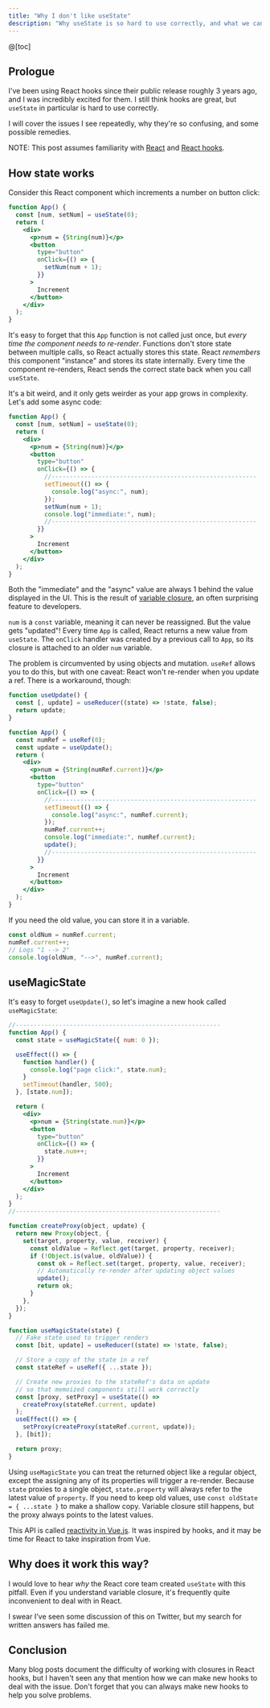 ```yaml
---
title: "Why I don't like useState"
description: "Why useState is so hard to use correctly, and what we can do about it"
---
```


@[toc]

## Prologue

I've been using React hooks since their public release roughly 3 years ago, and I was incredibly excited for them. I still think hooks are great, but `useState` in particular is hard to use correctly.

I will cover the issues I see repeatedly, why they're so confusing, and some possible remedies.

NOTE: This post assumes familiarity with [React](https://reactjs.org/docs/getting-started.html) and [React hooks](https://reactjs.org/docs/hooks-intro.html).

## How state works

Consider this React component which increments a number on button click:

```jsx
function App() {
  const [num, setNum] = useState(0);
  return (
    <div>
      <p>num = {String(num)}</p>
      <button
        type="button"
        onClick={() => {
          setNum(num + 1);
        }}
      >
        Increment
      </button>
    </div>
  );
}
```

It's easy to forget that this `App` function is not called just once, but _every time the component needs to re-render_. Functions don't store state between multiple calls, so React actually stores this state. React _remembers_ this component "instance" and stores its state internally. Every time the component re-renders, React sends the correct state back when you call `useState`.

It's a bit weird, and it only gets weirder as your app grows in complexity. Let's add some async code:

```jsx
function App() {
  const [num, setNum] = useState(0);
  return (
    <div>
      <p>num = {String(num)}</p>
      <button
        type="button"
        onClick={() => {
          //---------------------------------------------------------
          setTimeout(() => {
            console.log("async:", num);
          });
          setNum(num + 1);
          console.log("immediate:", num);
          //---------------------------------------------------------
        }}
      >
        Increment
      </button>
    </div>
  );
}
```

Both the "immediate" and the "async" value are always 1 behind the value displayed in the UI. This is the result of [variable closure](https://developer.mozilla.org/en-US/docs/Web/JavaScript/Closures), an often surprising feature to developers.

`num` is a `const` variable, meaning it can never be reassigned. But the value gets "updated"! Every time `App` is called, React returns a new value from `useState`. The `onClick` handler was created by a previous call to `App`, so its closure is attached to an older `num` variable.

The problem is circumvented by using objects and mutation. `useRef` allows you to do this, but with one caveat: React won't re-render when you update a ref. There is a workaround, though:

```jsx
function useUpdate() {
  const [, update] = useReducer((state) => !state, false);
  return update;
}

function App() {
  const numRef = useRef(0);
  const update = useUpdate();
  return (
    <div>
      <p>num = {String(numRef.current)}</p>
      <button
        type="button"
        onClick={() => {
          //---------------------------------------------------------
          setTimeout(() => {
            console.log("async:", numRef.current);
          });
          numRef.current++;
          console.log("immediate:", numRef.current);
          update();
          //---------------------------------------------------------
        }}
      >
        Increment
      </button>
    </div>
  );
}
```

If you need the old value, you can store it in a variable.

```js
const oldNum = numRef.current;
numRef.current++;
// Logs "1 --> 2"
console.log(oldNum, "-->", numRef.current);
```

## useMagicState

It's easy to forget `useUpdate()`, so let's imagine a new hook called `useMagicState`:

```jsx
//---------------------------------------------------------
function App() {
  const state = useMagicState({ num: 0 });

  useEffect(() => {
    function handler() {
      console.log("page click:", state.num);
    }
    setTimeout(handler, 500);
  }, [state.num]);

  return (
    <div>
      <p>num = {String(state.num)}</p>
      <button
        type="button"
        onClick={() => {
          state.num++;
        }}
      >
        Increment
      </button>
    </div>
  );
}
//---------------------------------------------------------

function createProxy(object, update) {
  return new Proxy(object, {
    set(target, property, value, receiver) {
      const oldValue = Reflect.get(target, property, receiver);
      if (!Object.is(value, oldValue)) {
        const ok = Reflect.set(target, property, value, receiver);
        // Automatically re-render after updating object values
        update();
        return ok;
      }
    },
  });
}

function useMagicState(state) {
  // Fake state used to trigger renders
  const [bit, update] = useReducer((state) => !state, false);

  // Store a copy of the state in a ref
  const stateRef = useRef({ ...state });

  // Create new proxies to the stateRef's data on update
  // so that memoized components still work correctly
  const [proxy, setProxy] = useState(() =>
    createProxy(stateRef.current, update)
  );
  useEffect(() => {
    setProxy(createProxy(stateRef.current, update));
  }, [bit]);

  return proxy;
}
```

Using `useMagicState` you can treat the returned object like a regular object, except the assigning any of its properties will trigger a re-render. Because `state` proxies to a single object, `state.property` will always refer to the latest value of `property`. If you need to keep old values, use `const oldState = { ...state }` to make a shallow copy. Variable closure still happens, but the proxy always points to the latest values.

This API is called [reactivity in Vue.js](https://v3.vuejs.org/guide/reactivity.html#what-is-reactivity). It was inspired by hooks, and it may be time for React to take inspiration from Vue.

## Why does it work this way?

I would love to hear _why_ the React core team created `useState` with this pitfall. Even if you understand variable closure, it's frequently quite inconvenient to deal with in React.

I swear I've seen some discussion of this on Twitter, but my search for written answers has failed me.

## Conclusion

Many blog posts document the difficulty of working with closures in React hooks, but I haven't seen any that mention how we can make new hooks to deal with the issue. Don't forget that you can always make new hooks to help you solve problems.
